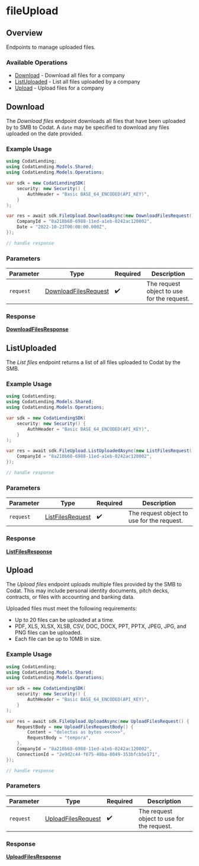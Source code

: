 # fileUpload

## Overview

Endpoints to manage uploaded files.

### Available Operations

* [Download](#download) - Download all files for a company
* [ListUploaded](#listuploaded) - List all files uploaded by a company
* [Upload](#upload) - Upload files for a company

## Download

The *Download files* endpoint downloads all files that have  been uploaded by to SMB to Codat. A `date` may be specified to download any files uploaded on the date provided.

### Example Usage

```csharp
using CodatLending;
using CodatLending.Models.Shared;
using CodatLending.Models.Operations;

var sdk = new CodatLendingSDK(
    security: new Security() {
        AuthHeader = "Basic BASE_64_ENCODED(API_KEY)",
    }
);

var res = await sdk.FileUpload.DownloadAsync(new DownloadFilesRequest() {
    CompanyId = "8a210b68-6988-11ed-a1eb-0242ac120002",
    Date = "2022-10-23T00:00:00.000Z",
});

// handle response
```

### Parameters

| Parameter                                                               | Type                                                                    | Required                                                                | Description                                                             |
| ----------------------------------------------------------------------- | ----------------------------------------------------------------------- | ----------------------------------------------------------------------- | ----------------------------------------------------------------------- |
| `request`                                                               | [DownloadFilesRequest](../../models/operations/DownloadFilesRequest.md) | :heavy_check_mark:                                                      | The request object to use for the request.                              |


### Response

**[DownloadFilesResponse](../../models/operations/DownloadFilesResponse.md)**


## ListUploaded

﻿The *List files* endpoint returns a list of all files uploaded to Codat by the SMB. 

### Example Usage

```csharp
using CodatLending;
using CodatLending.Models.Shared;
using CodatLending.Models.Operations;

var sdk = new CodatLendingSDK(
    security: new Security() {
        AuthHeader = "Basic BASE_64_ENCODED(API_KEY)",
    }
);

var res = await sdk.FileUpload.ListUploadedAsync(new ListFilesRequest() {
    CompanyId = "8a210b68-6988-11ed-a1eb-0242ac120002",
});

// handle response
```

### Parameters

| Parameter                                                       | Type                                                            | Required                                                        | Description                                                     |
| --------------------------------------------------------------- | --------------------------------------------------------------- | --------------------------------------------------------------- | --------------------------------------------------------------- |
| `request`                                                       | [ListFilesRequest](../../models/operations/ListFilesRequest.md) | :heavy_check_mark:                                              | The request object to use for the request.                      |


### Response

**[ListFilesResponse](../../models/operations/ListFilesResponse.md)**


## Upload

The *Upload files* endpoint uploads multiple files provided by the SMB to Codat. This may include personal identity documents, pitch decks, contracts, or files with accounting and banking data.

Uploaded files must meet the following requirements:

- Up to 20 files can be uploaded at a time.
- PDF, XLS, XLSX, XLSB, CSV, DOC, DOCX, PPT, PPTX, JPEG, JPG, and PNG files can be uploaded.
- Each file can be up to 10MB in size.

### Example Usage

```csharp
using CodatLending;
using CodatLending.Models.Shared;
using CodatLending.Models.Operations;

var sdk = new CodatLendingSDK(
    security: new Security() {
        AuthHeader = "Basic BASE_64_ENCODED(API_KEY)",
    }
);

var res = await sdk.FileUpload.UploadAsync(new UploadFilesRequest() {
    RequestBody = new UploadFilesRequestBody() {
        Content = "delectus as bytes <<<>>>",
        RequestBody = "tempora",
    },
    CompanyId = "8a210b68-6988-11ed-a1eb-0242ac120002",
    ConnectionId = "2e9d2c44-f675-40ba-8049-353bfcb5e171",
});

// handle response
```

### Parameters

| Parameter                                                           | Type                                                                | Required                                                            | Description                                                         |
| ------------------------------------------------------------------- | ------------------------------------------------------------------- | ------------------------------------------------------------------- | ------------------------------------------------------------------- |
| `request`                                                           | [UploadFilesRequest](../../models/operations/UploadFilesRequest.md) | :heavy_check_mark:                                                  | The request object to use for the request.                          |


### Response

**[UploadFilesResponse](../../models/operations/UploadFilesResponse.md)**

